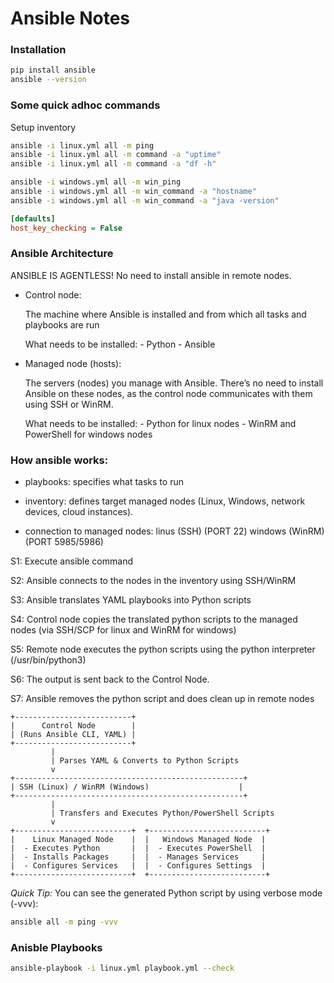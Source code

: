 # Ansible Notes

### Installation

```bash
pip install ansible
ansible --version
```

### Some quick adhoc commands

Setup inventory

```bash
ansible -i linux.yml all -m ping
ansible -i linux.yml all -m command -a "uptime"
ansible -i linux.yml all -m command -a "df -h"

ansible -i windows.yml all -m win_ping
ansible -i windows.yml all -m win_command -a "hostname"
ansible -i windows.yml all -m win_command -a "java -version"
```

```ansible.cfg
[defaults]
host_key_checking = False
```

### Ansible Architecture

ANSIBLE IS AGENTLESS! No need to install ansible in remote nodes.

- Control node:

    The machine where Ansible is installed and from which all tasks and playbooks are run
    
    What needs to be installed:
        - Python
        - Ansible

- Managed node (hosts):

    The servers (nodes) you manage with Ansible. There’s no need to install Ansible on these nodes, as the control node communicates with them using SSH or WinRM.

    What needs to be installed:
        - Python for linux nodes
        - WinRM and PowerShell for windows nodes

### How ansible works:

- playbooks:
    specifies what tasks to run

- inventory:
    defines target managed nodes (Linux, Windows, network devices, cloud instances).

- connection to managed nodes:
    linus (SSH) (PORT 22)
    windows (WinRM) (PORT 5985/5986)

S1: Execute ansible command

S2: Ansible connects to the nodes in the inventory using SSH/WinRM

S3: Ansible translates YAML playbooks into Python scripts

S4: Control node copies the translated python scripts to the managed nodes (via SSH/SCP for linux and WinRM for windows)

S5: Remote node executes the python scripts using the python interpreter (/usr/bin/python3)

S6: The output is sent back to the Control Node.

S7: Ansible removes the python script and does clean up in remote nodes

```
+--------------------------+
|      Control Node        |  
| (Runs Ansible CLI, YAML) |  
+--------------------------+
         |
         | Parses YAML & Converts to Python Scripts
         v
+---------------------------------------------------+
| SSH (Linux) / WinRM (Windows)                    |
+---------------------------------------------------+
         |
         | Transfers and Executes Python/PowerShell Scripts
         v
+--------------------------+  +--------------------------+
|    Linux Managed Node    |  |   Windows Managed Node  |
|  - Executes Python       |  |  - Executes PowerShell  |
|  - Installs Packages     |  |  - Manages Services     |
|  - Configures Services   |  |  - Configures Settings  |
+--------------------------+  +--------------------------+

```

*Quick Tip:* You can see the generated Python script by using verbose mode (-vvv):

```bash
ansible all -m ping -vvv
```

### Anisble Playbooks

```bash
ansible-playbook -i linux.yml playbook.yml --check
```


